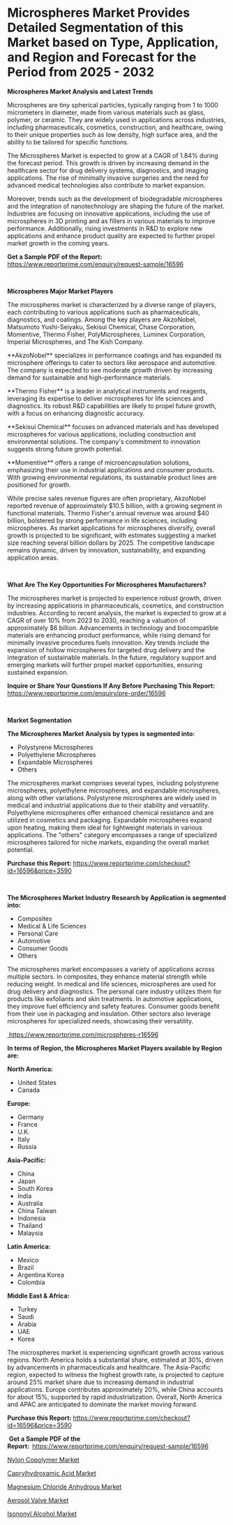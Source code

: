 <p><h1>Microspheres Market Provides Detailed Segmentation of this Market based on Type, Application, and Region and Forecast for the Period from 2025 - 2032</h1></p><p><strong>Microspheres Market Analysis and Latest Trends</strong></p>
<p><p>Microspheres are tiny spherical particles, typically ranging from 1 to 1000 micrometers in diameter, made from various materials such as glass, polymer, or ceramic. They are widely used in applications across industries, including pharmaceuticals, cosmetics, construction, and healthcare, owing to their unique properties such as low density, high surface area, and the ability to be tailored for specific functions.</p><p>The Microspheres Market is expected to grow at a CAGR of 1.84% during the forecast period. This growth is driven by increasing demand in the healthcare sector for drug delivery systems, diagnostics, and imaging applications. The rise of minimally invasive surgeries and the need for advanced medical technologies also contribute to market expansion.</p><p>Moreover, trends such as the development of biodegradable microspheres and the integration of nanotechnology are shaping the future of the market. Industries are focusing on innovative applications, including the use of microspheres in 3D printing and as fillers in various materials to improve performance. Additionally, rising investments in R&D to explore new applications and enhance product quality are expected to further propel market growth in the coming years.</p></p>
<p><strong>Get a Sample PDF of the Report:&nbsp;</strong> <a href="https://www.reportprime.com/enquiry/request-sample/16596?utm_campaign=39&utm_medium=2&utm_source=Github&utm_content=ia&utm_term=18032025&utm_id=microspheres">https://www.reportprime.com/enquiry/request-sample/16596</a></p>
<p>&nbsp;</p>
<p><strong>Microspheres Major Market Players</strong></p>
<p><p>The microspheres market is characterized by a diverse range of players, each contributing to various applications such as pharmaceuticals, diagnostics, and coatings. Among the key players are AkzoNobel, Matsumoto Yushi-Seiyaku, Sekisui Chemical, Chase Corporation, Momentive, Thermo Fisher, PolyMicrospheres, Luminex Corporation, Imperial Microspheres, and The Kish Company.</p><p>**AkzoNobel** specializes in performance coatings and has expanded its microsphere offerings to cater to sectors like aerospace and automotive. The company is expected to see moderate growth driven by increasing demand for sustainable and high-performance materials.</p><p>**Thermo Fisher** is a leader in analytical instruments and reagents, leveraging its expertise to deliver microspheres for life sciences and diagnostics. Its robust R&D capabilities are likely to propel future growth, with a focus on enhancing diagnostic accuracy.</p><p>**Sekisui Chemical** focuses on advanced materials and has developed microspheres for various applications, including construction and environmental solutions. The company's commitment to innovation suggests strong future growth potential.</p><p>**Momentive** offers a range of microencapsulation solutions, emphasizing their use in industrial applications and consumer products. With growing environmental regulations, its sustainable product lines are positioned for growth.</p><p>While precise sales revenue figures are often proprietary, AkzoNobel reported revenue of approximately $10.5 billion, with a growing segment in functional materials. Thermo Fisher's annual revenue was around $40 billion, bolstered by strong performance in life sciences, including microspheres. As market applications for microspheres diversify, overall growth is projected to be significant, with estimates suggesting a market size reaching several billion dollars by 2025. The competitive landscape remains dynamic, driven by innovation, sustainability, and expanding application areas.</p></p>
<p>&nbsp;</p>
<p><strong>What Are The Key Opportunities For Microspheres Manufacturers?</strong></p>
<p><p>The microspheres market is projected to experience robust growth, driven by increasing applications in pharmaceuticals, cosmetics, and construction industries. According to recent analysis, the market is expected to grow at a CAGR of over 10% from 2023 to 2030, reaching a valuation of approximately $6 billion. Advancements in technology and biocompatible materials are enhancing product performance, while rising demand for minimally invasive procedures fuels innovation. Key trends include the expansion of hollow microspheres for targeted drug delivery and the integration of sustainable materials. In the future, regulatory support and emerging markets will further propel market opportunities, ensuring sustained expansion.</p></p>
<p><strong>Inquire or Share Your Questions If Any Before Purchasing This Report:</strong> <a href="https://www.reportprime.com/enquiry/pre-order/16596?utm_campaign=39&utm_medium=2&utm_source=Github&utm_content=ia&utm_term=18032025&utm_id=microspheres">https://www.reportprime.com/enquiry/pre-order/16596</a></p>
<p>&nbsp;</p>
<p><strong>Market Segmentation</strong></p>
<p><strong>The Microspheres Market Analysis by types is segmented into:</strong></p>
<p><ul><li>Polystyrene Microspheres</li><li>Polyethylene Microspheres</li><li>Expandable Microspheres</li><li>Others</li></ul></p>
<p><p>The microspheres market comprises several types, including polystyrene microspheres, polyethylene microspheres, and expandable microspheres, along with other variations. Polystyrene microspheres are widely used in medical and industrial applications due to their stability and versatility. Polyethylene microspheres offer enhanced chemical resistance and are utilized in cosmetics and packaging. Expandable microspheres expand upon heating, making them ideal for lightweight materials in various applications. The "others" category encompasses a range of specialized microspheres tailored for niche markets, expanding the overall market potential.</p></p>
<p><strong>Purchase this Report:&nbsp;</strong><a href="https://www.reportprime.com/checkout?id=16596&price=3590&utm_campaign=39&utm_medium=2&utm_source=Github&utm_content=ia&utm_term=18032025&utm_id=microspheres">https://www.reportprime.com/checkout?id=16596&price=3590</a></p>
<p>&nbsp;</p>
<p><strong>The Microspheres Market Industry Research by Application is segmented into:</strong></p>
<p><ul><li>Composites</li><li>Medical & Life Sciences</li><li>Personal Care</li><li>Automotive</li><li>Consumer Goods</li><li>Others</li></ul></p>
<p><p>The microspheres market encompasses a variety of applications across multiple sectors. In composites, they enhance material strength while reducing weight. In medical and life sciences, microspheres are used for drug delivery and diagnostics. The personal care industry utilizes them for products like exfoliants and skin treatments. In automotive applications, they improve fuel efficiency and safety features. Consumer goods benefit from their use in packaging and insulation. Other sectors also leverage microspheres for specialized needs, showcasing their versatility.</p></p>
<p><a href="https://www.reportprime.com/microspheres-r16596?utm_campaign=39&utm_medium=2&utm_source=Github&utm_content=ia&utm_term=18032025&utm_id=microspheres">&nbsp;https://www.reportprime.com/microspheres-r16596</a></p>
<p><strong>In terms of Region, the Microspheres Market Players available by Region are:</strong></p>
<p>
    <p> <strong> North America: </strong>
        <ul>
            <li>United States</li>
            <li>Canada</li>
        </ul>
        </p> 
    <p> <strong> Europe: </strong>
        <ul>
            <li>Germany</li>
            <li>France</li>
            <li>U.K.</li>
            <li>Italy</li>
            <li>Russia</li>
        </ul>
        </p> 
    <p> <strong> Asia-Pacific: </strong>
        <ul>
            <li>China</li>
            <li>Japan</li>
            <li>South Korea</li>
            <li>India</li>
            <li>Australia</li>
            <li>China Taiwan</li>
            <li>Indonesia</li>
            <li>Thailand</li>
            <li>Malaysia</li>
        </ul>
        </p> 
    <p> <strong> Latin America: </strong>
        <ul>
            <li>Mexico</li>
            <li>Brazil</li>
            <li>Argentina Korea</li>
            <li>Colombia</li>
        </ul>
        </p> 
    <p> <strong> Middle East & Africa: </strong>
        <ul>
            <li>Turkey</li>
            <li>Saudi</li>
            <li>Arabia</li>
            <li>UAE</li>
            <li>Korea</li>
        </ul>
    </p>
    </p>
<p><p>The microspheres market is experiencing significant growth across various regions. North America holds a substantial share, estimated at 30%, driven by advancements in pharmaceuticals and healthcare. The Asia-Pacific region, expected to witness the highest growth rate, is projected to capture around 25% market share due to increasing demand in industrial applications. Europe contributes approximately 20%, while China accounts for about 15%, supported by rapid industrialization. Overall, North America and APAC are anticipated to dominate the market moving forward.</p></p>
<p><strong>Purchase this Report: </strong><a href="https://www.reportprime.com/checkout?id=16596&price=3590&utm_campaign=39&utm_medium=2&utm_source=Github&utm_content=ia&utm_term=18032025&utm_id=microspheres">https://www.reportprime.com/checkout?id=16596&price=3590</a></p>
<p>&nbsp;<strong>Get a Sample PDF of the Report:&nbsp;&nbsp;</strong><a href="https://www.reportprime.com/enquiry/request-sample/16596?utm_campaign=39&utm_medium=2&utm_source=Github&utm_content=ia&utm_term=18032025&utm_id=microspheres">https://www.reportprime.com/enquiry/request-sample/16596</a></p>
<p><strong></strong></p>
<p><p><a href="https://github.com/decockogbaro25/Market-Research-Report-List-1/blob/main/nylon-copolymer-market.md?utm_campaign=39&utm_medium=2&utm_source=Github&utm_content=ia&utm_term=18032025&utm_id=microspheres">Nylon Copolymer Market</a></p><p><a href="https://github.com/drielvinki/Market-Research-Report-List-1/blob/main/caprylhydroxamic-acid-market.md?utm_campaign=39&utm_medium=2&utm_source=Github&utm_content=ia&utm_term=18032025&utm_id=microspheres">Caprylhydroxamic Acid Market</a></p><p><a href="https://github.com/widlerumland/Market-Research-Report-List-1/blob/main/magnesium-chloride-anhydrous-market.md?utm_campaign=39&utm_medium=2&utm_source=Github&utm_content=ia&utm_term=18032025&utm_id=microspheres">Magnesium Chloride Anhydrous Market</a></p><p><a href="https://github.com/panciujoslin3/Market-Research-Report-List-1/blob/main/aerosol-valve-market.md?utm_campaign=39&utm_medium=2&utm_source=Github&utm_content=ia&utm_term=18032025&utm_id=microspheres">Aerosol Valve Market</a></p><p><a href="https://github.com/uldularido/Market-Research-Report-List-1/blob/main/isononyl-alcohol-market.md?utm_campaign=39&utm_medium=2&utm_source=Github&utm_content=ia&utm_term=18032025&utm_id=microspheres">Isononyl Alcohol Market</a></p></p>